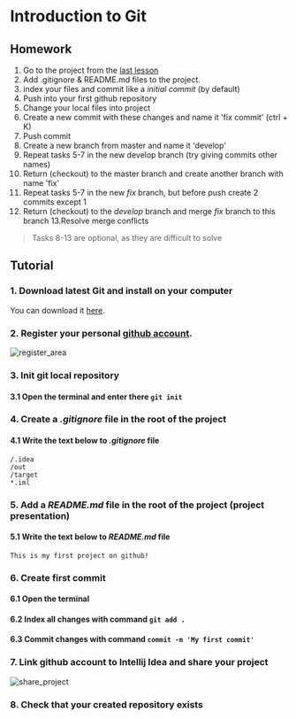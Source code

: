 # Introduction to Git

## Homework

1. Go to the project from the [last lesson](../lesson01_introduction/README.md)
2. Add .gitignore & README.md files to the project.
3. index your files and commit like a *initial commit* (by default)
4. Push into your first github repository
5. Change your local files into project
6. Create a new commit with these changes and name it 'fix commit' (ctrl + K)
7. Push commit
8. Create a new branch from master and name it 'develop' 
9. Repeat tasks 5-7 in the new develop branch (try giving commits other names) 
10. Return (checkout) to the master branch and create another branch with name 'fix' 
11. Repeat tasks 5-7 in the new *fix* branch, but before push create 2 commits except 1 
12. Return (checkout) to the *develop* branch and merge *fix* branch to this branch 
13.Resolve merge conflicts 

>Tasks 8-13 are optional, as they are difficult to solve


## Tutorial

### 1. Download latest Git and install on your computer
You can download it [here](https://git-scm.com/downloads).

### 2. Register your personal [github account](https://github.com/). 
![register_area](https://git-scm.com/book/en/v2/images/signup.png)

### 3. Init git local repository
#### 3.1 Open the terminal and enter there ```git init```

### 4. Сreate a *.gitignore* file in the root of the project
#### 4.1 Write the text below to *.gitignore* file 
```
/.idea
/out
/target
*.iml
```

### 5. Add a *README.md* file in the root of the project (project presentation)
#### 5.1 Write the text below to *README.md* file
```
This is my first project on github!
```

### 6. Create first commit
#### 6.1 Open the terminal
#### 6.2 Index all changes with command ```git add .```
#### 6.3 Commit changes with command ```commit -m 'My first commit'```

### 7. Link github account to Intellij Idea and share your project
![share_project](https://i.stack.imgur.com/Wuaun.png)

### 8. Check that your created repository exists
